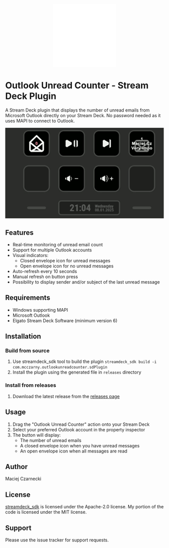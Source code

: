 <p align="center">
    <a>
        <img src="./com.mcczarny.outlookunreadcounter.sdPlugin/assets/unread_counter/envelope_closed_icon.svg" alt="Outlook Unread Counter" width="200">
    </a>
</p>

# Outlook Unread Counter - Stream Deck Plugin

A Stream Deck plugin that displays the number of unread emails from Microsoft Outlook directly on your Stream Deck.
No password needed as it uses MAPI to connect to Outlook.

<p align="center">
    <a>
        <img src="./resources/preview.gif" alt="Outlook Unread Counter">
    </a>
</p>

## Features

- Real-time monitoring of unread email count
- Support for multiple Outlook accounts
- Visual indicators:
  - Closed envelope icon for unread messages
  - Open envelope icon for no unread messages
- Auto-refresh every 10 seconds
- Manual refresh on button press
- Possibility to display sender and/or subject of the last unread message

## Requirements

- Windows supporting MAPI
- Microsoft Outlook
- Elgato Stream Deck Software (minimum version 6)

## Installation

### Build from source
1. Use streamdeck_sdk tool to build the plugin `streamdeck_sdk build -i com.mcczarny.outlookunreadcounter.sdPlugin`
2. Install the plugin using the generated file in `releases` directory

### Install from releases
1. Download the latest release from the [releases page](https://github.com/McCzarny/OutlookUnreadCounter/releases)

## Usage

1. Drag the "Outlook Unread Counter" action onto your Stream Deck
2. Select your preferred Outlook account in the property inspector
3. The button will display:
   - The number of unread emails
   - A closed envelope icon when you have unread messages
   - An open envelope icon when all messages are read

## Author

Maciej Czarnecki

## License

[streamdeck_sdk](https://github.com/gri-gus/streamdeck-python-sdk) is licensed under the Apache-2.0 license.
My portion of the code is licensed under the MIT license.

## Support

Please use the issue tracker for support requests.
